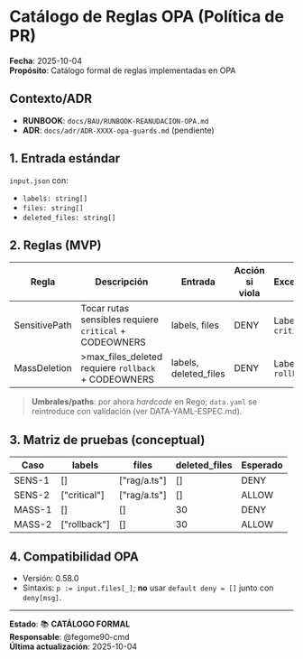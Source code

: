 # Catálogo de Reglas OPA (Política de PR)

**Fecha**: 2025-10-04  
**Propósito**: Catálogo formal de reglas implementadas en OPA

## Contexto/ADR
- **RUNBOOK**: `docs/BAU/RUNBOOK-REANUDACION-OPA.md`
- **ADR**: `docs/adr/ADR-XXXX-opa-guards.md` (pendiente)

## 1. Entrada estándar
`input.json` con:
- `labels: string[]`
- `files: string[]`
- `deleted_files: string[]`

## 2. Reglas (MVP)

| Regla | Descripción | Entrada | Acción si viola | Excepción | Evidencia | Justificación/Contexto |
|------|--------------|---------|-----------------|-----------|-----------|----------------------|
| SensitivePath | Tocar rutas sensibles requiere `critical` + CODEOWNERS | labels, files | DENY | Label `critical` | PR comment + job fail | Proteger rutas críticas del sistema |
| MassDeletion | >max_files_deleted requiere `rollback` + CODEOWNERS | labels, deleted_files | DENY | Label `rollback` | PR comment + job fail | Prevenir pérdida accidental de código |

> **Umbrales/paths**: por ahora *hardcode* en Rego; `data.yaml` se reintroduce con validación (ver DATA-YAML-ESPEC.md).

## 3. Matriz de pruebas (conceptual)

| Caso | labels | files | deleted_files | Esperado |
|------|--------|-------|---------------|----------|
| SENS-1 | [] | ["rag/a.ts"] | [] | DENY |
| SENS-2 | ["critical"] | ["rag/a.ts"] | [] | ALLOW |
| MASS-1 | [] | [] | 30 | DENY |
| MASS-2 | ["rollback"] | [] | 30 | ALLOW |

## 4. Compatibilidad OPA
- Versión: 0.58.0
- Sintaxis: `p := input.files[_]`; **no** usar `default deny = []` junto con `deny[msg]`.

---

**Estado**: 📚 **CATÁLOGO FORMAL**  
**Responsable**: @fegome90-cmd  
**Última actualización**: 2025-10-04
